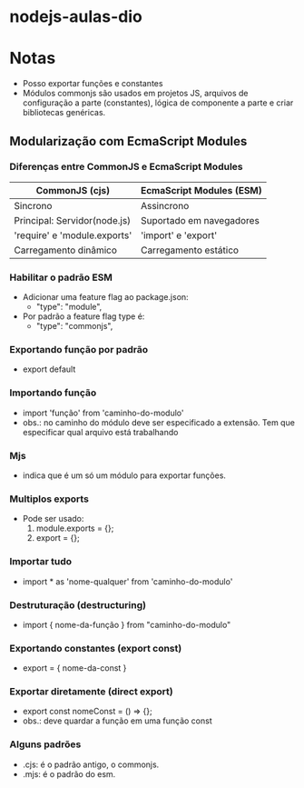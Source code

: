# nodejs-aulas-dio

# Notas
- Posso exportar funções e constantes
- Módulos commonjs são usados em projetos JS, arquivos de configuração a parte (constantes), lógica de componente a parte e criar bibliotecas genéricas.


## Modularização com EcmaScript Modules

### Diferenças entre CommonJS e EcmaScript Modules

| CommonJS (cjs)  | EcmaScript Modules (ESM) |
| ------------- | ------------- |
| Sincrono  | Assincrono  |
| Principal: Servidor(node.js)  | Suportado em navegadores |
| 'require' e 'module.exports' | 'import' e 'export' |
| Carregamento dinâmico | Carregamento estático |

### Habilitar o padrão ESM

- Adicionar uma feature flag ao package.json:
    - "type": "module",
- Por padrão a feature flag type é:
    - "type": "commonjs",

### Exportando função por padrão

- export default <nomeDaFuncao>

### Importando função
- import 'função' from 'caminho-do-modulo'
- obs.: no caminho do módulo deve ser especificado a extensão. Tem que especificar qual arquivo está trabalhando

### Mjs
- indica que é um só um módulo para exportar funções.

### Multiplos exports
- Pode ser usado:
    1. module.exports = {};
    2. export = {};

### Importar tudo
- import * as 'nome-qualquer' from 'caminho-do-modulo'

### Destruturação (destructuring)
- import { nome-da-função } from "caminho-do-modulo"

### Exportando constantes (export const)
- export = { nome-da-const }

### Exportar diretamente (direct export)
- export const nomeConst = () => {};
- obs.: deve quardar a função em uma função const

### Alguns padrões
- .cjs: é o padrão antigo, o commonjs.
- .mjs: é o padrão do esm.